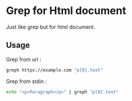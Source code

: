 # Grep for Html document

Just like grep but for html document.

## Usage

Grep from url :
```bash
greph https://example.com "p[0].text"
```

Grep from stdin :
```bash
echo "<p>Paragraph</p>" | greph "p[0].text"
```

